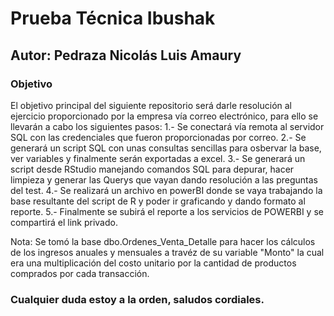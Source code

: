 # Prueba Técnica Ibushak
## Autor: Pedraza Nicolás Luis Amaury

### Objetivo

El objetivo principal del siguiente repositorio será darle resolución al ejercicio proporcionado por la empresa vía correo electrónico, para ello se llevarán a cabo los siguientes pasos:
    1.- Se conectará vía remota al servidor SQL con las credenciales que fueron proporcionadas por correo.
    2.- Se generará un script SQL con unas consultas sencillas para osbervar la base, ver variables y finalmente serán exportadas a excel.
    3.- Se generará un script desde RStudio manejando comandos SQL para depurar, hacer limpieza y generar las Querys que vayan dando resolución a las preguntas del test.
    4.- Se realizará un archivo en powerBI donde se vaya trabajando la base resultante del script de R y poder ir graficando y dando formato al reporte.
    5.- Finalmente se subirá el reporte a los servicios de POWERBI y se compartirá el link privado.

Nota: Se tomó la base dbo.Ordenes_Venta_Detalle para hacer los cálculos de los ingresos anuales y mensuales a travéz de su variable "Monto" la cual era una multiplicación del costo unitario por la cantidad de productos comprados por cada transacción.

### Cualquier duda estoy a la orden, saludos cordiales.